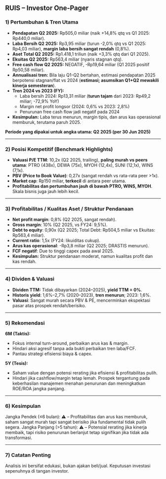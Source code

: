 ## RUIS – Investor One-Pager

### 1) Pertumbuhan & Tren Utama
- **Pendapatan Q2 2025:** Rp505,0 miliar (naik +14,8% qtq vs Q1 2025: Rp440,0 miliar). 
- **Laba Bersih Q2 2025:** Rp3,95 miliar (turun -2,0% qtq vs Q1 2025: Rp4,03 miliar), **margin laba bersih sangat rendah** (0,8%).
- **Aset Total Q2 2025:** Rp1.418,1 triliun (naik +3,3% qtq dari Q1 2025).
- **Ekuitas Q2 2025:** Rp563,4 miliar (nyaris stagnan qtq).
- **Free cash flow Q2 2025:** NEGATIF, -Rp19,64 miliar (Q1 2025 positif Rp50,58 miliar).
- **Annualisasi tren:** Bila laju Q1-Q2 bertahan, estimasi pendapatan 2025 berpotensi stagnan/flat vs 2024 (**estimasi; asumsikan Q1+Q2 mewakili kinerja semesteran**).
- **Tren 2024 vs 2023 (FY):**
  - Laba bersih 2024: Rp13,31 miliar (**turun tajam** dari 2023: Rp49,2 miliar; -72,9% YoY)
  - Margin net profit longsor (2024: 0,6% vs 2023: 2,8%)
  - Penurunan free cash flow jadi negatif pada 2024
- **Kesimpulan:** Laba terus menurun, margin tipis, dan arus kas operasional memburuk, terutama paruh 2025.
  
**Periode yang dipakai untuk angka utama: Q2 2025 (per 30 Jun 2025)**

---

### 2) Posisi Kompetitif (Benchmark Highlights)
- **Valuasi P/E TTM**: 10,2x (Q2 2025, trailing), **paling murah vs peers utama**: PTRO (438x), DEWA (75x), MYOH (12,4x), SUNI (12,1x), WINS (7,1x).
- **PBV (Price to Book Value)**: 0,27x (sangat rendah vs rata-rata peer >1x).
- **Market cap**: Rp150 miliar, **terkecil** di antara peer utama.
- **Profitabilitas dan pertumbuhan jauh di bawah PTRO, WINS, MYOH**. Skala bisnis juga jauh lebih kecil.

---

### 3) Profitabilitas / Kualitas Aset / Struktur Pendanaan
- **Net profit margin**: 0,8% (Q2 2025, sangat rendah).
- **Gross margin**: 10% (Q2 2025, vs FY24: 9,5%).
- **Debt to equity**: 0,90x (Q2 2025; Total Debt: Rp504,5 miliar vs Ekuitas: Rp563,4 miliar).
- **Current ratio**: 1,5x (FY24: likuiditas cukup).
- **Arus kas operasional**: -Rp3,8 miliar (Q2 2025; DRASTIS menurun).
- **FCF negatif**: Due to tinggi capex pada awal 2025.
- **Kesimpulan:** Struktur pendanaan moderat, namun kualitas profit dan kas rendah.

---

### 4) Dividen & Valuasi
- **Dividen TTM:** Tidak dibayarkan (2024–2025), **yield TTM = 0%**.
- **Historis yield**: 1,6%–2,7% (2020–2023), **tren menurun**; 2023: 1,6%. 
- **Valuasi**: Sangat murah secara PBV & PE, mencerminkan ekspektasi pasar atas prospek rendah/berisiko.

---

### 5) Rekomendasi
**6M (Taktis):**
- Fokus internal turn-around, perbaikan arus kas & margin.
- Hindari aksi agresif tanpa ada bukti perbaikan tren laba/FCF.
- Pantau strategi efisiensi biaya & capex.

**5Y (Tesis):**
- Saham value dengan potensi rerating jika efisiensi & profitabilitas pulih.
- Hindari jika cashflow/margin tetap lemah. Prospek tergantung pada keberhasilan manajemen menahan penurunan dan meningkatkan ROE/ROA jangka panjang.

---

### 6) Kesimpulan
Jangka Pendek (≤6 bulan): ⚠️ – Profitabilitas dan arus kas memburuk, saham sangat murah tapi sangat berisiko jika fundamental tidak pulih segera.
Jangka Panjang (>5 tahun): ⚠️ – Potensial rerating jika kinerja membaik, tapi risiko penurunan berlanjut tetap signifikan jika tidak ada transformasi.

---

### 7) Catatan Penting
Analisis ini bersifat edukasi, bukan ajakan beli/jual. Keputusan investasi sepenuhnya di tangan investor.